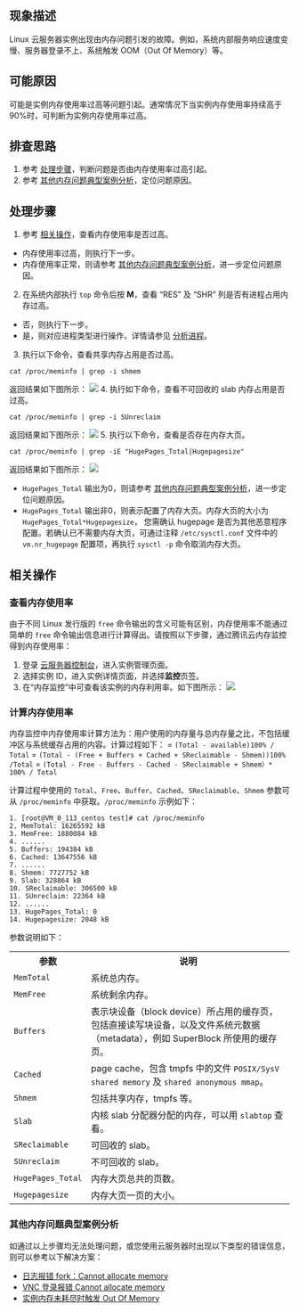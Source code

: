 ## 现象描述
Linux 云服务器实例出现由内存问题引发的故障。例如，系统内部服务响应速度变慢、服务器登录不上、系统触发 OOM（Out Of Memory）等。

## 可能原因
可能是实例内存使用率过高等问题引起。通常情况下当实例内存使用率持续高于90%时，可判断为实例内存使用率过高。


## 排查思路
1. 参考 [处理步骤](#ProcessingSteps)，判断问题是否由内存使用率过高引起。
2. 参考 [其他内存问题典型案例分析](#OtherProcessingSteps)，定位问题原因。

## 处理步骤[](id:ProcessingSteps)
1. 参考 [相关操作](#RelatedOperations)，查看内存使用率是否过高。
 - 内存使用率过高，则执行下一步。
 - 内存使用率正常，则请参考 [其他内存问题典型案例分析](#OtherProcessingSteps)，进一步定位问题原因。
2. 在系统内部执行 `top` 命令后按 **M**，查看 “RES” 及 “SHR” 列是否有进程占用内存过高。
  - 否，则执行下一步。
  - 是，则对应进程类型进行操作，详情请参见 [分析进程](https://intl.cloud.tencent.com/document/product/213/32387)。
3. 执行以下命令，查看共享内存占用是否过高。
```
cat /proc/meminfo | grep -i shmem
```
返回结果如下图所示：
![](https://main.qcloudimg.com/raw/269ca888f6f0232a63705b6f9fd578a8.png)
4. 执行如下命令，查看不可回收的 slab 内存占用是否过高。
```
cat /proc/meminfo | grep -i SUnreclaim
```
返回结果如下图所示：
![](https://main.qcloudimg.com/raw/9e6c84eb5bfb0be315fc39d1b768d168.png)
5.  执行以下命令，查看是否存在内存大页。
```
cat /proc/meminfo | grep -iE "HugePages_Total|Hugepagesize"
```
返回结果如下图所示：
![](https://main.qcloudimg.com/raw/aae7ce06f7034c123c26ef92265b82ea.png)
 - `HugePages_Total` 输出为0，则请参考 [其他内存问题典型案例分析](#OtherProcessingSteps)，进一步定位问题原因。
 - `HugePages_Total` 输出非0，则表示配置了内存大页。内存大页的大小为 `HugePages_Total*Hugepagesize`， 您需确认 hugepage 是否为其他恶意程序配置。若确认已不需要内存大页，可通过注释 `/etc/sysctl.conf` 文件中的 `vm.nr_hugepage` 配置项，再执行 `sysctl -p` 命令取消内存大页。

## 相关操作[](id:RelatedOperations)
### 查看内存使用率
由于不同 Linux 发行版的 `free` 命令输出的含义可能有区别，内存使用率不能通过简单的 `free` 命令输出信息进行计算得出。请按照以下步骤，通过腾讯云内存监控得到内存使用率：
1. 登录 [云服务器控制台](https://console.cloud.tencent.com/cvm/index)，进入实例管理页面。
2. 选择实例 ID，进入实例详情页面，并选择**监控**页签。
3. 在“内存监控”中可查看该实例的内存利用率。如下图所示：
![](https://main.qcloudimg.com/raw/4f9f423e6d9d460d1413ff0ead6c7e96.png)

### 计算内存使用率
内存监控中内存使用率计算方法为：用户使用的内存量与总内存量之比，不包括缓冲区与系统缓存占用的内容。计算过程如下：
= `(Total - available)100% / Total`
= `(Total - (Free + Buffers + Cached + SReclaimable - Shmem))100% /Total`
= `(Total - Free - Buffers - Cached - SReclaimable + Shmem）* 100% / Total`

计算过程中使用的 `Total`、`Free`、`Buffer`、`Cached`、`SReclaimable`、`Shmem` 参数可从 `/proc/meminfo` 中获取。`/proc/meminfo` 示例如下：
```plaintext
1. [root@VM_0_113_centos test]# cat /proc/meminfo 
2. MemTotal: 16265592 kB
3. MemFree: 1880084 kB
4. ......
5. Buffers: 194384 kB
6. Cached: 13647556 kB
7. ......
8. Shmem: 7727752 kB
9. Slab: 328864 kB
10. SReclaimable: 306500 kB
11. SUnreclaim: 22364 kB
12. ......
13. HugePages_Total: 0
14. Hugepagesize: 2048 kB
```
参数说明如下：
<table>
<tr>
<th>参数</th>
<th>说明</th>
</tr>
<tr>
<td><code>MemTotal</code></td>
<td>系统总内存。</td>
</tr>
<tr>
<td><code>MemFree</code></td>
<td>系统剩余内存。</td>
</tr>
<tr>
<td><code>Buffers</code></td>
<td>表示块设备（block device）所占用的缓存页，包括直接读写块设备，以及文件系统元数据（metadata），例如 SuperBlock 所使用的缓存页。</td>
</tr>
<tr>
<td><code>Cached</code></td>
<td>page cache，包含 tmpfs 中的文件 <code>POSIX/SysV shared memory</code> 及 <code>shared anonymous mmap</code>。
</td>
</tr>
<tr>
<td><code>Shmem</code></td>
<td>包括共享内存，tmpfs 等。
</td>
</tr>
<tr>
<td><code>Slab</code></td>
<td>内核 slab 分配器分配的内存，可以用 <code>slabtop</code> 查看。
</td>
</tr>
<tr>
<td><code>SReclaimable</code></td>
<td>可回收的 slab。</td>
</tr>
<tr>
<td><code>SUnreclaim</code></td>
<td>不可回收的 slab。</td>
</tr>
<tr>
<td><code>HugePages_Total</code></td>
<td>内存大页总共的页数。</td>
</tr>
<tr>
<td><code>Hugepagesize</code></td>
<td>内存大页一页的大小。</td>
</tr>
</table>

### 其他内存问题典型案例分析[](id:OtherProcessingSteps)
如通过以上步骤均无法处理问题，或您使用云服务器时出现以下类型的错误信息，则可以参考以下解决方案：
- [日志报错 fork：Cannot allocate memory](https://intl.cloud.tencent.com/document/product/213/40502)
- [VNC 登录报错 Cannot allocate memory](https://intl.cloud.tencent.com/document/product/213/40503)
- [实例内存未耗尽时触发 Out Of Memory](https://intl.cloud.tencent.com/document/product/213/40504) 
